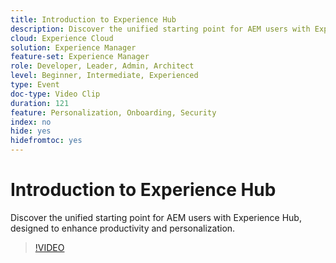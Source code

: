 ```yaml
---
title: Introduction to Experience Hub
description: Discover the unified starting point for AEM users with Experience Hub, designed to enhance productivity and personalization.
cloud: Experience Cloud
solution: Experience Manager
feature-set: Experience Manager
role: Developer, Leader, Admin, Architect
level: Beginner, Intermediate, Experienced
type: Event
doc-type: Video Clip
duration: 121
feature: Personalization, Onboarding, Security
index: no
hide: yes
hidefromtoc: yes
---
```


# Introduction to Experience Hub

Discover the unified starting point for AEM users with Experience Hub, designed to enhance productivity and personalization.

>[!VIDEO](https://video.tv.adobe.com/v/3459224/?learn=on&enablevpops)
